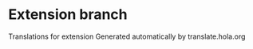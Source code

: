 Extension branch
=========

Translations for extension
Generated automatically by translate.hola.org


